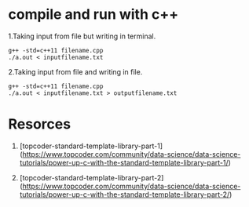 # compile and run with c++

1.Taking input from file but writing in terminal.

```
g++ -std=c++11 filename.cpp
./a.out < inputfilename.txt

```

2.Taking input from file and writing in file.

```
g++ -std=c++11 filename.cpp
./a.out < inputfilename.txt > outputfilename.txt
```

# Resorces

1. [topcoder-standard-template-library-part-1] (https://www.topcoder.com/community/data-science/data-science-tutorials/power-up-c-with-the-standard-template-library-part-1/)

2. [topcoder-standard-template-library-part-2] (https://www.topcoder.com/community/data-science/data-science-tutorials/power-up-c-with-the-standard-template-library-part-2/)
